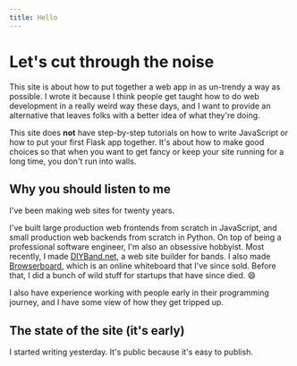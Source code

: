 ```yaml
---
title: Hello
---
```


# Let's cut through the noise

This site is about how to put together a web app in as un-trendy a way as possible. I wrote it because I think people get taught how to do web development in a really weird way these days, and I want to provide an alternative that leaves folks with a better idea of what they're doing.

This site does **not** have step-by-step tutorials on how to write JavaScript or how to put your first Flask app together. It's about how to make good choices so that when you want to get fancy or keep your site running for a long time, you don't run into walls.

## Why you should listen to me

I've been making web sites for twenty years.

I've built large production web frontends from scratch in JavaScript, and small production web backends from scratch in Python. On top of being a professional software engineer, I'm also an obsessive hobbyist. Most recently, I made [DIYBand.net](https://diyband.net), a web site builder for bands. I also made [Browserboard](https://browserboard.com), which is an online whiteboard that I've since sold. Before that, I did a bunch of wild stuff for startups that have since died. :smile:

I also have experience working with people early in their programming journey, and I have some view of how they get tripped up.

## The state of the site (it's early)

I started writing yesterday. It's public because it's easy to publish.
